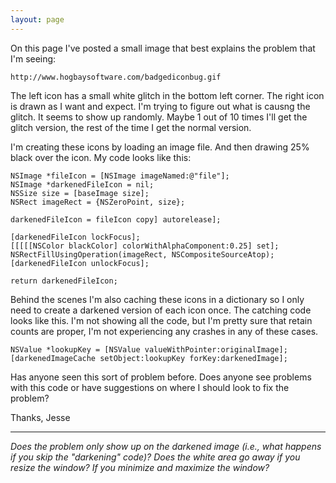 ```yaml
---
layout: page
---
```


On this page I've posted a small image that best explains the problem that I'm seeing:

	http://www.hogbaysoftware.com/badgediconbug.gif

The left icon has a small white glitch in the bottom left corner. The right icon is drawn as I want and expect. I'm trying to figure out what is causng the glitch. It seems to show up randomly. Maybe 1 out of 10 times I'll get the glitch version, the rest of the time I get the normal version.

I'm creating these icons by loading an image file. And then drawing 25% black over the icon. My code looks like this:

    
	NSImage *fileIcon = [NSImage imageNamed:@"file"];
	NSImage *darkenedFileIcon = nil;
	NSSize size = [baseImage size];
	NSRect imageRect = {NSZeroPoint, size};
	
	darkenedFileIcon = fileIcon copy] autorelease];

	[darkenedFileIcon lockFocus];
	[[[[[NSColor blackColor] colorWithAlphaComponent:0.25] set];
	NSRectFillUsingOperation(imageRect, NSCompositeSourceAtop);
	[darkenedFileIcon unlockFocus];

	return darkenedFileIcon;


Behind the scenes I'm also caching these icons in a dictionary so I only need to create a darkened version of each icon once. The catching code looks like this. I'm not showing all the code, but I'm pretty sure that retain counts are proper, I'm not experiencing any crashes in any of these cases.

    
	NSValue *lookupKey = [NSValue valueWithPointer:originalImage];
	[darkenedImageCache setObject:lookupKey forKey:darkenedImage];


Has anyone seen this sort of problem before. Does anyone see problems with this code or have suggestions on where I should look to fix the problem?

Thanks,
Jesse

----
*Does the problem only show up on the darkened image (i.e., what happens if you skip the "darkening" code)? Does the white area go away if you resize the window? If you minimize and maximize the window?*
